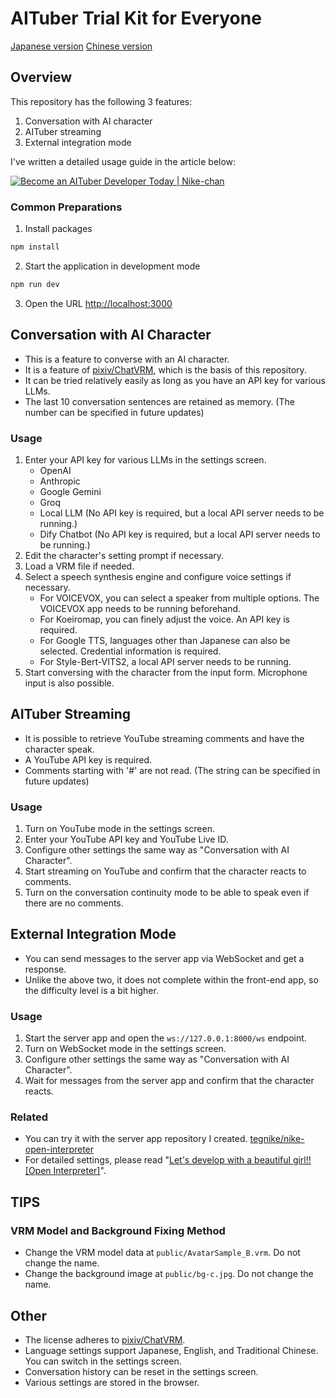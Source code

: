 # AITuber Trial Kit for Everyone
[Japanese version](./README.md)
[Chinese version](./zh_README.md)

## Overview

This repository has the following 3 features:

1. Conversation with AI character
2. AITuber streaming 
3. External integration mode

I've written a detailed usage guide in the article below:

[![Become an AITuber Developer Today | Nike-chan](https://github.com/tegnike/nike-ChatVRM/assets/35606144/a958f505-72f9-4665-ab6c-b57b692bb166)](https://note.com/nike_cha_n/n/ne98acb25e00f)

### Common Preparations

1. Install packages
```bash
npm install
```

2. Start the application in development mode

```bash
npm run dev
```

3. Open the URL [http://localhost:3000](http://localhost:3000)

## Conversation with AI Character

- This is a feature to converse with an AI character.
- It is a feature of [pixiv/ChatVRM](https://github.com/pixiv/ChatVRM), which is the basis of this repository.
- It can be tried relatively easily as long as you have an API key for various LLMs.
- The last 10 conversation sentences are retained as memory. (The number can be specified in future updates)

### Usage

1. Enter your API key for various LLMs in the settings screen.
   - OpenAI
   - Anthropic
   - Google Gemini
   - Groq
   - Local LLM (No API key is required, but a local API server needs to be running.)
   - Dify Chatbot (No API key is required, but a local API server needs to be running.)
2. Edit the character's setting prompt if necessary.
3. Load a VRM file if needed.
4. Select a speech synthesis engine and configure voice settings if necessary.
   - For VOICEVOX, you can select a speaker from multiple options. The VOICEVOX app needs to be running beforehand.
   - For Koeiromap, you can finely adjust the voice. An API key is required.
   - For Google TTS, languages other than Japanese can also be selected. Credential information is required.
   - For Style-Bert-VITS2, a local API server needs to be running.
5. Start conversing with the character from the input form. Microphone input is also possible.

## AITuber Streaming

- It is possible to retrieve YouTube streaming comments and have the character speak.
- A YouTube API key is required.
- Comments starting with '#' are not read. (The string can be specified in future updates)

### Usage

1. Turn on YouTube mode in the settings screen.
2. Enter your YouTube API key and YouTube Live ID.
3. Configure other settings the same way as "Conversation with AI Character".
4. Start streaming on YouTube and confirm that the character reacts to comments.
5. Turn on the conversation continuity mode to be able to speak even if there are no comments.

## External Integration Mode

- You can send messages to the server app via WebSocket and get a response.
- Unlike the above two, it does not complete within the front-end app, so the difficulty level is a bit higher.

### Usage

1. Start the server app and open the `ws://127.0.0.1:8000/ws` endpoint.
2. Turn on WebSocket mode in the settings screen.
3. Configure other settings the same way as "Conversation with AI Character".
4. Wait for messages from the server app and confirm that the character reacts.

### Related

- You can try it with the server app repository I created. [tegnike/nike-open-interpreter](https://github.com/tegnike/nike-open-interpreter)
- For detailed settings, please read "[Let's develop with a beautiful girl!! [Open Interpreter]](https://note.com/nike_cha_n/n/nabcfeb7aaf3f)".

## TIPS

### VRM Model and Background Fixing Method

- Change the VRM model data at `public/AvatarSample_B.vrm`. Do not change the name.
- Change the background image at `public/bg-c.jpg`. Do not change the name.

## Other

- The license adheres to [pixiv/ChatVRM](https://github.com/pixiv/ChatVRM).
- Language settings support Japanese, English, and Traditional Chinese. You can switch in the settings screen.
- Conversation history can be reset in the settings screen.
- Various settings are stored in the browser.
